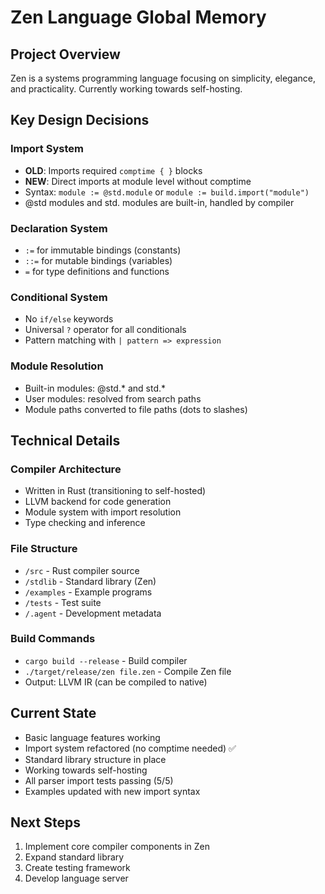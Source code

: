 # Zen Language Global Memory

## Project Overview
Zen is a systems programming language focusing on simplicity, elegance, and practicality. Currently working towards self-hosting.

## Key Design Decisions

### Import System
- **OLD**: Imports required `comptime { }` blocks
- **NEW**: Direct imports at module level without comptime
- Syntax: `module := @std.module` or `module := build.import("module")`
- @std modules and std. modules are built-in, handled by compiler

### Declaration System  
- `:=` for immutable bindings (constants)
- `::=` for mutable bindings (variables)
- `=` for type definitions and functions

### Conditional System
- No `if/else` keywords
- Universal `?` operator for all conditionals
- Pattern matching with `| pattern => expression`

### Module Resolution
- Built-in modules: @std.* and std.*
- User modules: resolved from search paths
- Module paths converted to file paths (dots to slashes)

## Technical Details

### Compiler Architecture
- Written in Rust (transitioning to self-hosted)
- LLVM backend for code generation
- Module system with import resolution
- Type checking and inference

### File Structure
- `/src` - Rust compiler source
- `/stdlib` - Standard library (Zen)
- `/examples` - Example programs
- `/tests` - Test suite
- `/.agent` - Development metadata

### Build Commands
- `cargo build --release` - Build compiler
- `./target/release/zen file.zen` - Compile Zen file
- Output: LLVM IR (can be compiled to native)

## Current State
- Basic language features working
- Import system refactored (no comptime needed) ✅
- Standard library structure in place
- Working towards self-hosting
- All parser import tests passing (5/5)
- Examples updated with new import syntax

## Next Steps
1. Implement core compiler components in Zen
2. Expand standard library
3. Create testing framework
4. Develop language server